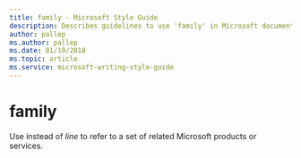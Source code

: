 ```yaml
---
title: family - Microsoft Style Guide
description: Describes guidelines to use 'family' in Microsoft documents and provides alternate examples.
author: pallep
ms.author: pallep
ms.date: 01/19/2018
ms.topic: article
ms.service: microsoft-writing-style-guide
---
```


# family

Use instead of *line* to refer to a set of related Microsoft products or services.
